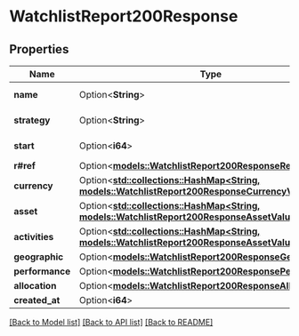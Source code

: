 # WatchlistReport200Response

## Properties

Name | Type | Description | Notes
------------ | ------------- | ------------- | -------------
**name** | Option<**String**> | Name of the filter | [optional]
**strategy** | Option<**String**> | Strategy of the filter | [optional]
**start** | Option<**i64**> | Start date of the filter | [optional]
**r#ref** | Option<[**models::WatchlistReport200ResponseRef**](WatchlistReport_200_response_ref.md)> |  | [optional]
**currency** | Option<[**std::collections::HashMap<String, models::WatchlistReport200ResponseCurrencyValue>**](WatchlistReport_200_response_currency_value.md)> |  | [optional]
**asset** | Option<[**std::collections::HashMap<String, models::WatchlistReport200ResponseAssetValue>**](WatchlistReport_200_response_asset_value.md)> |  | [optional]
**activities** | Option<[**std::collections::HashMap<String, models::WatchlistReport200ResponseAssetValue>**](WatchlistReport_200_response_asset_value.md)> |  | [optional]
**geographic** | Option<[**models::WatchlistReport200ResponseGeographic**](WatchlistReport_200_response_geographic.md)> |  | [optional]
**performance** | Option<[**models::WatchlistReport200ResponsePerformance**](WatchlistReport_200_response_performance.md)> |  | [optional]
**allocation** | Option<[**models::WatchlistReport200ResponseAllocation**](WatchlistReport_200_response_allocation.md)> |  | [optional]
**created_at** | Option<**i64**> |  | [optional]

[[Back to Model list]](../README.md#documentation-for-models) [[Back to API list]](../README.md#documentation-for-api-endpoints) [[Back to README]](../README.md)


